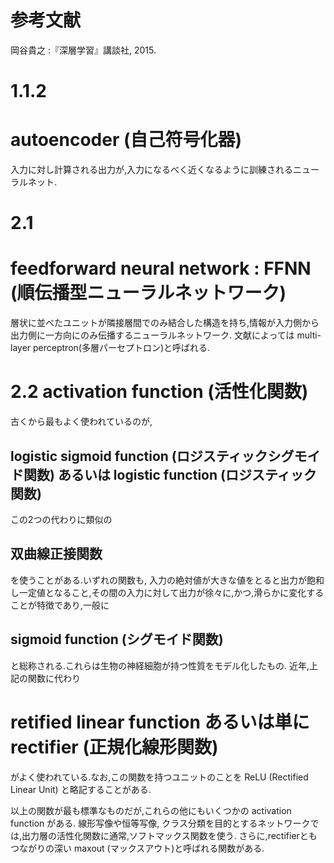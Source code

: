 # 参考文献
岡谷貴之 :『深層学習』講談社, 2015.

# 1.1.2
# autoencoder (自己符号化器)
入力に対し計算される出力が,入力になるべく近くなるように訓練されるニューラルネット.

# 2.1
# feedforward neural network : FFNN (順伝播型ニューラルネットワーク)
層状に並べたユニットが隣接層間でのみ結合した構造を持ち,情報が入力側から出力側に一方向にのみ伝播するニューラルネットワーク.
文献によっては multi-layer perceptron(多層パーセプトロン)と呼ばれる.

# 2.2 activation function (活性化関数)
古くから最もよく使われているのが,
## logistic sigmoid function (ロジスティックシグモイド関数) あるいは logistic function (ロジスティック関数)
この2つの代わりに類似の
## 双曲線正接関数
を使うことがある.いずれの関数も,
入力の絶対値が大きな値をとると出力が飽和し一定値となること,その間の入力に対して出力が徐々に,かつ,滑らかに変化することが特徴であり,一般に
## sigmoid function (シグモイド関数)
と総称される.これらは生物の神経細胞が持つ性質をモデル化したもの.
近年,上記の関数に代わり
# retified linear function あるいは単にrectifier (正規化線形関数)
がよく使われている.なお,この関数を持つユニットのことを ReLU (Rectified Linear Unit) と略記することがある.

以上の関数が最も標準なものだが,これらの他にもいくつかの activation function がある.
線形写像や恒等写像,
クラス分類を目的とするネットワークでは,出力層の活性化関数に通常,ソフトマックス関数を使う.
さらに,rectifierともつながりの深い maxout (マックスアウト)と呼ばれる関数がある.
